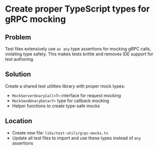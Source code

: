 # Create proper TypeScript types for gRPC mocking

## Problem

Test files extensively use `as any` type assertions for mocking gRPC calls, violating type safety. This makes tests brittle and removes IDE support for test authoring.

## Solution

Create a shared test utilities library with proper mock types:
- `MockServerUnaryCall<T>` interface for request mocking
- `MockSendUnaryData<T>` type for callback mocking
- Helper functions to create type-safe mocks

## Location

- Create new file: `libs/test-utils/grpc-mocks.ts`
- Update all test files to import and use these types instead of `any` assertions